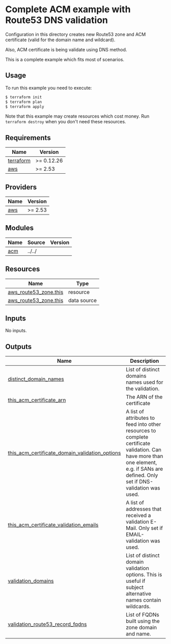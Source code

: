 # Complete ACM example with Route53 DNS validation

Configuration in this directory creates new Route53 zone and ACM certificate (valid for the domain name and wildcard).

Also, ACM certificate is being validate using DNS method.

This is a complete example which fits most of scenarios.

## Usage

To run this example you need to execute:

```bash
$ terraform init
$ terraform plan
$ terraform apply
```

Note that this example may create resources which cost money. Run `terraform destroy` when you don't need these resources.

<!-- BEGINNING OF PRE-COMMIT-TERRAFORM DOCS HOOK -->
## Requirements

| Name | Version |
|------|---------|
| <a name="requirement_terraform"></a> [terraform](#requirement\_terraform) | >= 0.12.26 |
| <a name="requirement_aws"></a> [aws](#requirement\_aws) | >= 2.53 |

## Providers

| Name | Version |
|------|---------|
| <a name="provider_aws"></a> [aws](#provider\_aws) | >= 2.53 |

## Modules

| Name | Source | Version |
|------|--------|---------|
| <a name="module_acm"></a> [acm](#module\_acm) | ../../ |  |

## Resources

| Name | Type |
|------|------|
| [aws_route53_zone.this](https://registry.terraform.io/providers/hashicorp/aws/latest/docs/resources/route53_zone) | resource |
| [aws_route53_zone.this](https://registry.terraform.io/providers/hashicorp/aws/latest/docs/data-sources/route53_zone) | data source |

## Inputs

No inputs.

## Outputs

| Name | Description |
|------|-------------|
| <a name="output_distinct_domain_names"></a> [distinct\_domain\_names](#output\_distinct\_domain\_names) | List of distinct domains names used for the validation. |
| <a name="output_this_acm_certificate_arn"></a> [this\_acm\_certificate\_arn](#output\_this\_acm\_certificate\_arn) | The ARN of the certificate |
| <a name="output_this_acm_certificate_domain_validation_options"></a> [this\_acm\_certificate\_domain\_validation\_options](#output\_this\_acm\_certificate\_domain\_validation\_options) | A list of attributes to feed into other resources to complete certificate validation. Can have more than one element, e.g. if SANs are defined. Only set if DNS-validation was used. |
| <a name="output_this_acm_certificate_validation_emails"></a> [this\_acm\_certificate\_validation\_emails](#output\_this\_acm\_certificate\_validation\_emails) | A list of addresses that received a validation E-Mail. Only set if EMAIL-validation was used. |
| <a name="output_validation_domains"></a> [validation\_domains](#output\_validation\_domains) | List of distinct domain validation options. This is useful if subject alternative names contain wildcards. |
| <a name="output_validation_route53_record_fqdns"></a> [validation\_route53\_record\_fqdns](#output\_validation\_route53\_record\_fqdns) | List of FQDNs built using the zone domain and name. |
<!-- END OF PRE-COMMIT-TERRAFORM DOCS HOOK -->
